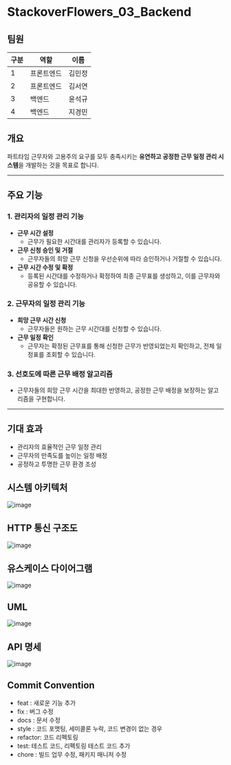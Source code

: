 # StackoverFlowers_03_Backend

## 팀원

| 구분  | 역할                    | 이름                     |
| ------ | -------------------------- | ------------------------ |
| 1     |    프론트엔드                   | 김민정    |
| 2    | 프론트엔드                    | 김서연              |
| 3     | 백엔드            | 윤석규          |
| 4     | 백엔드            | 지경민           |

## 개요
파트타임 근무자와 고용주의 요구를 모두 충족시키는 **유연하고 공정한 근무 일정 관리 시스템**을 개발하는 것을 목표로 합니다.

---

## 주요 기능

### 1. 관리자의 일정 관리 기능
- **근무 시간 설정**  
  - 근무가 필요한 시간대를 관리자가 등록할 수 있습니다.
- **근무 신청 승인 및 거절**  
  - 근무자들의 희망 근무 신청을 우선순위에 따라 승인하거나 거절할 수 있습니다.
- **근무 시간 수정 및 확정**  
  - 등록된 시간대를 수정하거나 확정하여 최종 근무표를 생성하고, 이를 근무자와 공유할 수 있습니다.

### 2. 근무자의 일정 관리 기능
- **희망 근무 시간 신청**  
  - 근무자들은 원하는 근무 시간대를 신청할 수 있습니다.
- **근무 일정 확인**  
  - 근무자는 확정된 근무표를 통해 신청한 근무가 반영되었는지 확인하고, 전체 일정표를 조회할 수 있습니다.

### 3. 선호도에 따른 근무 배정 알고리즘
- 근무자들의 희망 근무 시간을 최대한 반영하고, 공정한 근무 배정을 보장하는 알고리즘을 구현합니다.

---

## 기대 효과
- 관리자의 효율적인 근무 일정 관리
- 근무자의 만족도를 높이는 일정 배정
- 공정하고 투명한 근무 환경 조성


## 시스템 아키텍처
![image](https://github.com/user-attachments/assets/b8cb19b1-b5ab-4ccb-98ea-5f99ab675b19)

## HTTP 통신 구조도
![image](https://github.com/user-attachments/assets/b9021a93-86c5-4313-a420-5d012283e7a2)

## 유스케이스 다이어그램
![image](https://github.com/user-attachments/assets/fdedc1c7-c4d2-4bc3-9d61-577a71e09361)

## UML
![image](https://github.com/user-attachments/assets/0b3fd8e2-f865-43ed-a32d-55b8d837c1e3)

## API 명세
![image](https://github.com/user-attachments/assets/46d968fa-dfb0-41dd-b7e1-6fc510fc54ac)

## Commit Convention
-   feat : 새로운 기능 추가
-   fix : 버그 수정
-   docs : 문서 수정
-   style : 코드 포맷팅, 세미콜론 누락, 코드 변경이 없는 경우
-   refactor: 코드 리펙토링
-   test: 테스트 코드, 리펙토링 테스트 코드 추가
-   chore : 빌드 업무 수정, 패키지 매니저 수정
